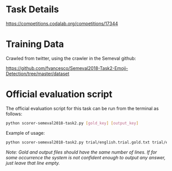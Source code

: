 Task Details
=====
https://competitions.codalab.org/competitions/17344


Training Data
=====
Crawled from twitter, using the crawler in the Semeval github:

https://github.com/fvancesco/Semeval2018-Task2-Emoji-Detection/tree/master/dataset


Official evaluation script
=====

The official evaluation script for this task can be run from the terminal as follows:

```bash
python scorer-semeval2018-task2.py [gold_key] [output_key]
```

Example of usage:

```bash
python scorer-semeval2018-task2.py trial/english.trial.gold.txt trial/english.output.txt
```

*Note: Gold and output files should have the same number of lines. If for some occurrence the system is not confident enough to output any answer, just leave that line empty.*
